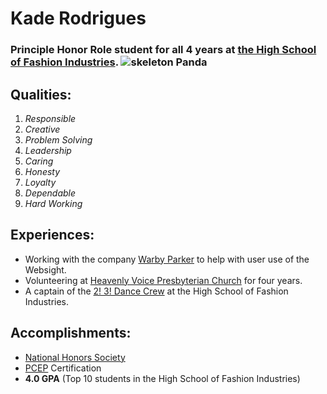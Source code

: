 # Kade Rodrigues
### Principle Honor Role student for all 4 years at [the High School of Fashion Industries](https://www.hsfi.nyc/). ![skeleton Panda](https://encrypted-tbn0.gstatic.com/images?q=tbn:ANd9GcRL69dpbPOH3H5Evz-7386GqiIrxWgf-gdD5g&s)
## Qualities:
1. *Responsible*
2. *Creative*
3. *Problem Solving*
4. *Leadership*
5. *Caring*
6. *Honesty*
7. *Loyalty*
8. *Dependable*
9. *Hard Working*

## Experiences:
* Working with the company [Warby Parker](https://www.warbyparker.com/) to help with user use of the Websight.
* Volunteering at [Heavenly Voice Presbyterian Church](https://heavenlyvoice.org/) for four years.
* A captain of the [2! 3! Dance Crew](https://www.hsfi.nyc/page/kpopclub) at the High School of Fashion Industries.

## Accomplishments:
* [National Honors Society](https://www.hsfi.nyc/page/nhs)
* [PCEP](https://pythoninstitute.org/pcep) Certification
* **4.0 GPA** (Top 10 students in the High School of Fashion Industries)
